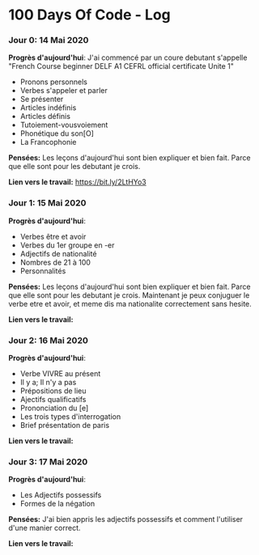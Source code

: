 
#  100 Days Of Code - Log

###  Jour 0: 14 Mai 2020

**Progrès d'aujourd'hui**: J'ai commencé par un coure debutant s'appelle "French Course beginner DELF A1 CEFRL official certificate Unite 1"

* Pronons personnels
* Verbes s'appeler et parler
* Se présenter
* Articles indéfinis
* Articles définis
* Tutoiement-vousvoiement
* Phonétique du son[O]
* La Francophonie


**Pensées:** Les leçons d'aujourd'hui sont bien expliquer et bien fait. Parce que elle sont pour les debutant je crois.

**Lien vers le travail:** https://bit.ly/2LtHYo3


###  Jour 1: 15 Mai 2020

**Progrès d'aujourd'hui**:

* Verbes être et avoir
* Verbes du 1er groupe en -er
* Adjectifs de nationalité
* Nombres de 21 à 100
* Personnalités 


**Pensées:** Les leçons d'aujourd'hui sont bien expliquer et bien fait. Parce que elle sont pour les debutant je crois.
Maintenant je peux conjuguer le verbe etre et avoir, et meme dis ma nationalite correctement sans hesite.

**Lien vers le travail:**


###  Jour 2: 16 Mai 2020

**Progrès d'aujourd'hui**:

* Verbe VIVRE au présent
* Il y a; Il n'y a pas
* Prépositions de lieu
* Ajectifs qualificatifs
* Prononciation du [e]
* Les trois types d'interrogation
* Brief présentation de paris

**Lien vers le travail:**


###  Jour 3: 17 Mai 2020

**Progrès d'aujourd'hui**:

* Les Adjectifs possessifs
* Formes de la négation


**Pensées:** J'ai bien appris les adjectifs possessifs et comment l'utiliser d'une manier correct.

**Lien vers le travail:**